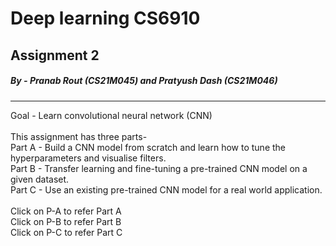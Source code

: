 # Deep learning CS6910
## Assignment 2
##### By - Pranab Rout (CS21M045) and Pratyush Dash (CS21M046)
<hr>

Goal - Learn convolutional neural network (CNN) <br>
<br>
This assignment has three parts- <br>
Part A - Build a CNN model from scratch and learn how to tune the hyperparameters and visualise filters.<br>
Part B - Transfer learning and fine-tuning a pre-trained CNN model on a given dataset.<br>
Part C - Use an existing pre-trained CNN model for a real world application.<br>
<br>
Click on P-A to refer Part A<br>
Click on P-B to refer Part B<br>
Click on P-C to refer Part C<br>
